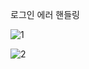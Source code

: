 로그인 에러 핸들링

![1](https://user-images.githubusercontent.com/101640894/180445836-68c1bfd3-95cd-40c7-aa15-db80cde86828.gif)


![2](https://user-images.githubusercontent.com/101640894/180445839-f20a73da-2358-4277-9df0-70bdfa1d7464.gif)

